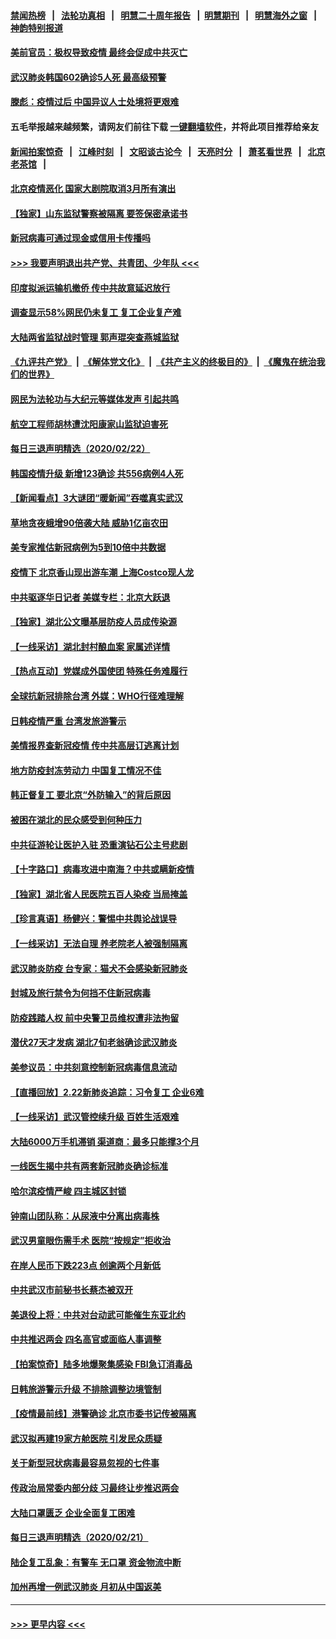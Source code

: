#### [禁闻热榜](热点新闻.md?=0)  &nbsp;&nbsp;|&nbsp;&nbsp; [法轮功真相](https://github.com/gfw-breaker/truth/blob/master/README.md?=0) &nbsp;&nbsp;|&nbsp;&nbsp; [明慧二十周年报告](https://github.com/gfw-breaker/mh-reports/blob/master/README.md?=0) &nbsp;&nbsp;|&nbsp;&nbsp;[明慧期刊](https://github.com/gfw-breaker/mh-qikan) &nbsp;&nbsp;|&nbsp;&nbsp; [明慧海外之窗](https://github.com/gfw-breaker/mh-news/blob/master/README.md?=0) &nbsp;&nbsp;|&nbsp;&nbsp; [神韵特别报道](https://github.com/gfw-breaker/mh-news/blob/master/shenyun.md?=0)
#### [美前官员：极权导致疫情 最终会促成中共灭亡](../pages/nsc413/n11889092.md?t=02232231) 
#### [武汉肺炎韩国602确诊5人死 最高级预警](../pages/nsc413/n11889715.md?t=02232231) 
#### [滕彪：疫情过后 中国异议人士处境将更艰难](../pages/nsc413/n11889656.md?t=02232231) 
#### 五毛举报越来越频繁，请网友们前往下载 [一键翻墙软件](https://github.com/gfw-breaker/ssr-accounts)，并将此项目推荐给亲友
#### [新闻拍案惊奇](https://github.com/gfw-breaker/banned-news/blob/master/pages/link4.md) &nbsp;&nbsp;|&nbsp;&nbsp; [江峰时刻](https://github.com/gfw-breaker/banned-news/blob/master/pages/link4.md) &nbsp;&nbsp;|&nbsp;&nbsp; [文昭谈古论今](https://github.com/gfw-breaker/banned-news/blob/master/pages/link4.md) &nbsp;&nbsp;|&nbsp;&nbsp; [天亮时分](https://github.com/gfw-breaker/banned-news/blob/master/pages/link4.md) &nbsp;&nbsp;|&nbsp;&nbsp; [萧茗看世界](https://github.com/gfw-breaker/banned-news/blob/master/pages/link4.md) &nbsp;&nbsp;|&nbsp;&nbsp; [北京老茶馆](https://github.com/gfw-breaker/banned-news/blob/master/pages/link4.md) &nbsp;&nbsp;|&nbsp;&nbsp; 
#### [北京疫情恶化 国家大剧院取消3月所有演出](../pages/nsc413/n11889299.md?t=02232231) 
#### [【独家】山东监狱警察被隔离 要签保密承诺书](../pages/nsc413/n11889454.md?t=02232231) 
#### [新冠病毒可通过现金或信用卡传播吗](../pages/nsc413/n11886629.md?t=02232231) 
#### [>>> 我要声明退出共产党、共青团、少年队 <<<](https://github.com/begood0513/goodnews/blob/master/quit/letter.md) 
#### [印度拟派运输机撤侨 传中共故意延迟放行](../pages/nsc413/n11889362.md?t=02232231) 
#### [调查显示58%网民仍未复工 复工企业复产难](../pages/nsc413/n11888866.md?t=02232231) 
#### [大陆两省监狱战时管理 郭声琨突查燕城监狱](../pages/nsc413/n11889113.md?t=02232231) 
#### [《九评共产党》](https://github.com/begood0513/9ping.md/blob/master/README.md) &nbsp;|&nbsp; [《解体党文化》](../../../../jtdwh.md/blob/master/README.md)  &nbsp;|&nbsp; [《共产主义的终极目的》](../../../../gczydzjmd.md/blob/master/README.md) &nbsp;|&nbsp; [《魔鬼在统治我们的世界》](../../../../mgztzwmdsj.md/blob/master/README.md) 
#### [网民为法轮功与大纪元等媒体发声 引起共鸣](../pages/nsc413/n11889143.md?t=02232231) 
#### [航空工程师胡林遭沈阳康家山监狱迫害死](../pages/nsc413/n11888407.md?t=02232231) 
#### [每日三退声明精选（2020/02/22）](../pages/nsc413/n11889489.md?t=02232231) 
#### [韩国疫情升级 新增123确诊 共556病例4人死](../pages/nsc413/n11888882.md?t=02232231) 
#### [【新闻看点】3大谜团“暖新闻”吞噬真实武汉](../pages/nsc413/n11888400.md?t=02232231) 
#### [草地贪夜蛾增90倍袭大陆 威胁1亿亩农田](../pages/nsc413/n11888493.md?t=02232231) 
#### [美专家推估新冠病例为5到10倍中共数据](../pages/nsc413/n11884404.md?t=02232231) 
#### [疫情下 北京香山现出游车潮 上海Costco现人龙](../pages/nsc413/n11888399.md?t=02232231) 
#### [中共驱逐华日记者 美媒专栏：北京大跃退](../pages/nsc413/n11888453.md?t=02232231) 
#### [【独家】湖北公文曝基层防疫人员成传染源](../pages/nsc413/n11887125.md?t=02232231) 
#### [【一线采访】湖北封村酿血案 家属述详情](../pages/nsc413/n11888368.md?t=02232231) 
#### [【热点互动】党媒成外国使团 特殊任务难履行](../pages/nsc413/n11888306.md?t=02232231) 
#### [全球抗新冠排除台湾 外媒：WHO行径难理解](../pages/nsc413/n11888248.md?t=02232231) 
#### [日韩疫情严重 台湾发旅游警示](../pages/nsc413/n11888371.md?t=02232231) 
#### [美情报界查新冠疫情 传中共高层订逃离计划](../pages/nsc413/n11888161.md?t=02232231) 
#### [地方防疫封冻劳动力 中国复工情况不佳](../pages/nsc413/n11888213.md?t=02232231) 
#### [韩正督复工 要北京“外防输入”的背后原因](../pages/nsc413/n11888026.md?t=02232231) 
#### [被困在湖北的民众感受到何种压力](../pages/nsc413/n11888263.md?t=02232231) 
#### [中共征游轮让医护入驻 恐重演钻石公主号悲剧](../pages/nsc413/n11888077.md?t=02232231) 
#### [【十字路口】病毒攻进中南海？中共或瞒新疫情](../pages/nsc413/n11887894.md?t=02232231) 
#### [【独家】湖北省人民医院五百人染疫 当局掩盖](../pages/nsc413/n11888080.md?t=02232231) 
#### [【珍言真语】杨健兴：警惕中共舆论战误导](../pages/nsc413/n11888131.md?t=02232231) 
#### [【一线采访】无法自理 养老院老人被强制隔离](../pages/nsc413/n11887954.md?t=02232231) 
#### [武汉肺炎防疫 台专家：猫犬不会感染新冠肺炎](../pages/nsc413/n11888041.md?t=02232231) 
#### [封城及旅行禁令为何挡不住新冠病毒](../pages/nsc413/n11888067.md?t=02232231) 
#### [防疫践踏人权 前中央警卫员维权遭非法拘留](../pages/nsc413/n11887653.md?t=02232231) 
#### [潜伏27天才发病 湖北7旬老翁确诊武汉肺炎](../pages/nsc413/n11887996.md?t=02232231) 
#### [美参议员：中共刻意控制新冠病毒信息流动](../pages/nsc413/n11887949.md?t=02232231) 
#### [【直播回放】2.22新肺炎追踪：习令复工 企业6难](../pages/nsc413/n11887888.md?t=02232231) 
#### [【一线采访】武汉管控续升级 百姓生活艰难](../pages/nsc413/n11886970.md?t=02232231) 
#### [大陆6000万手机滞销 渠道商：最多只能撑3个月](../pages/nsc413/n11887539.md?t=02232231) 
#### [一线医生揭中共有两套新冠肺炎确诊标准](../pages/nsc413/n11887560.md?t=02232231) 
#### [哈尔滨疫情严峻 四主城区封锁](../pages/nsc413/n11887651.md?t=02232231) 
#### [钟南山团队称：从尿液中分离出病毒株](../pages/nsc413/n11887606.md?t=02232231) 
#### [武汉男童眼伤需手术 医院“按规定”拒收治](../pages/nsc413/n11887444.md?t=02232231) 
#### [在岸人民币下跌223点 创逾两个月新低](../pages/nsc413/n11887245.md?t=02232231) 
#### [中共武汉市前秘书长蔡杰被双开](../pages/nsc413/n11887385.md?t=02232231) 
#### [美退役上将：中共对台动武可能催生东亚北约](../pages/nsc413/n11887392.md?t=02232231) 
#### [中共推迟两会 四名高官或面临人事调整](../pages/nsc413/n11887347.md?t=02232231) 
#### [【拍案惊奇】陆多地爆聚集感染 FBI急订消毒品](../pages/nsc413/n11887149.md?t=02232231) 
#### [日韩旅游警示升级 不排除调整边境管制](../pages/nsc413/n11887156.md?t=02232231) 
#### [【疫情最前线】港警确诊 北京市委书记传被隔离](../pages/nsc413/n11886872.md?t=02232231) 
#### [武汉拟再建19家方舱医院 引发民众质疑](../pages/nsc413/n11887106.md?t=02232231) 
#### [关于新型冠状病毒最容易忽视的七件事](../pages/nsc413/n11886753.md?t=02232231) 
#### [传政治局常委内部分歧 习最终让步推迟两会](../pages/nsc413/n11887071.md?t=02232231) 
#### [大陆口罩匮乏 企业全面复工困难](../pages/nsc413/n11885241.md?t=02232231) 
#### [每日三退声明精选（2020/02/21）](../pages/nsc413/n11887119.md?t=02232231) 
#### [陆企复工乱象：有警车 无口罩 资金物流中断](../pages/nsc413/n11886914.md?t=02232231) 
#### [加州再增一例武汉肺炎 月初从中国返美](../pages/nsc413/n11886929.md?t=02232231) 

----
#### [ >>> 更早内容 <<< ](../indexes/nsc413-earlier.md)
